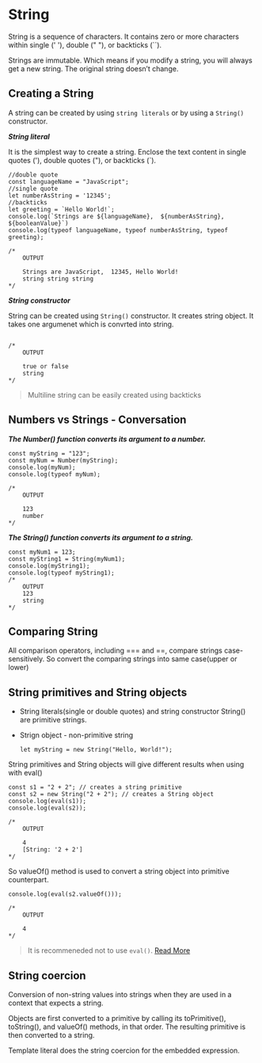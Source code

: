 # String

String is a sequence of characters. It contains zero or more characters within single (' '), double (" "), or backticks (``).

Strings are immutable. Which means if you modify a string, you will always get a new string. The original string doesn’t change.

## Creating a String

A string can be created by using `string literals` or by using a `String()` constructor.

***String literal***

It is the simplest way to create a string. Enclose the text content in single quotes ('), double quotes ("), or backticks (`).

```JS
//double quote
const languageName = "JavaScript";
//single quote
let numberAsString = '12345';
//backticks
let greeting = `Hello World!`;
console.log(`Strings are ${languageName},  ${numberAsString}, ${booleanValue}`)
console.log(typeof languageName, typeof numberAsString, typeof greeting);

/*
    OUTPUT

    Strings are JavaScript,  12345, Hello World!     
    string string string    
*/
```

***String constructor***

String can be created using `String()` constructor. It creates string object. It takes one argumenet which is convrted into string.

```JS

/*
    OUTPUT

    true or false
    string
*/
```

> Multiline string can be easily created using backticks

## Numbers vs Strings - Conversation

***The Number() function converts its argument to a number.***

```JS
const myString = "123";
const myNum = Number(myString);
console.log(myNum);
console.log(typeof myNum);

/*
    OUTPUT

    123
    number
*/
```

***The String() function converts its argument to a string.***

```JS
const myNum1 = 123;
const myString1 = String(myNum1);
console.log(myString1);
console.log(typeof myString1);
/*
    OUTPUT
    123
    string
*/
```

## Comparing String

All comparison operators, including === and ==, compare strings case-sensitively. So convert the comparing strings into same case(upper or lower)

## String primitives and String objects

- String literals(single or double quotes) and string constructor String() are primitive strings.
- Strign object - non-primitive string

    ```JS
    let myString = new String("Hello, World!");
    ```

String primitives and String objects will give different results when using with eval()

```JS
const s1 = "2 + 2"; // creates a string primitive
const s2 = new String("2 + 2"); // creates a String object
console.log(eval(s1));
console.log(eval(s2));

/*
    OUTPUT

    4
    [String: '2 + 2']
*/
```

So valueOf() method is used to convert a string object into  primitive counterpart.

```JS
console.log(eval(s2.valueOf()));

/*
    OUTPUT

    4
*/
```

>It is recommeneded not to use `eval()`. [Read More](https://developer.mozilla.org/en-US/docs/Web/JavaScript/Reference/Global_Objects/eval)

## String coercion

Conversion of non-string values into strings when they are used in a context that expects a string.

Objects are first converted to a primitive by calling its toPrimitive(), toString(), and valueOf() methods, in that order. The resulting primitive is then converted to a string.

Template literal does the string coercion for the embedded expression.
